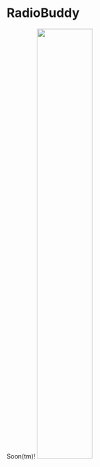 # RadioBuddy
Soon(tm)!
<img src="https://github.com/RadioBuddy/radiobuddy.github.io/PlaceHolderLogo.jpeg" width=50% height=50%>
